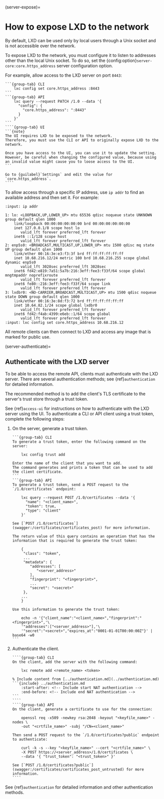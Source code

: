 (server-expose)=
# How to expose LXD to the network

By default, LXD can be used only by local users through a Unix socket and is not accessible over the network.

To expose LXD to the network, you must configure it to listen to addresses other than the local Unix socket.
To do so, set the {config:option}`server-core:core.https_address` server configuration option.

For example, allow access to the LXD server on port `8443`:

`````{tabs}
```{group-tab} CLI
    lxc config set core.https_address :8443
```
```{group-tab} API
    lxc query --request PATCH /1.0 --data '{
      "config": {
        "core.https_address": ":8443"
      }
    }'
```
````{group-tab} UI
```{note}
The UI requires LXD to be exposed to the network.
Therefore, you must use the CLI or API to originally expose LXD to the network.

Once you have access to the UI, you can use it to update the setting.
However, be careful when changing the configured value, because using an invalid value might cause you to loose access to the UI.
```

Go to {guilabel}`Settings` and edit the value for `core.https_address`.
````
`````

To allow access through a specific IP address, use `ip addr` to find an available address and then set it.
For example:

```{terminal}
:input: ip addr

1: lo: <LOOPBACK,UP,LOWER_UP> mtu 65536 qdisc noqueue state UNKNOWN group default qlen 1000
    link/loopback 00:00:00:00:00:00 brd 00:00:00:00:00:00
    inet 127.0.0.1/8 scope host lo
       valid_lft forever preferred_lft forever
    inet6 ::1/128 scope host
       valid_lft forever preferred_lft forever
2: enp5s0: <BROADCAST,MULTICAST,UP,LOWER_UP> mtu 1500 qdisc mq state UP group default qlen 1000
    link/ether 00:16:3e:e3:f3:3f brd ff:ff:ff:ff:ff:ff
    inet 10.68.216.12/24 metric 100 brd 10.68.216.255 scope global dynamic enp5s0
       valid_lft 3028sec preferred_lft 3028sec
    inet6 fd42:e819:7a51:5a7b:216:3eff:fee3:f33f/64 scope global mngtmpaddr noprefixroute
       valid_lft forever preferred_lft forever
    inet6 fe80::216:3eff:fee3:f33f/64 scope link
       valid_lft forever preferred_lft forever
3: lxdbr0: <NO-CARRIER,BROADCAST,MULTICAST,UP> mtu 1500 qdisc noqueue state DOWN group default qlen 1000
    link/ether 00:16:3e:8d:f3:72 brd ff:ff:ff:ff:ff:ff
    inet 10.64.82.1/24 scope global lxdbr0
       valid_lft forever preferred_lft forever
    inet6 fd42:f4ab:4399:e6eb::1/64 scope global
       valid_lft forever preferred_lft forever
:input: lxc config set core.https_address 10.68.216.12
```

All remote clients can then connect to LXD and access any image that is marked for public use.

(server-authenticate)=
## Authenticate with the LXD server

To be able to access the remote API, clients must authenticate with the LXD server.
There are several authentication methods; see {ref}`authentication` for detailed information.

The recommended method is to add the client's TLS certificate to the server's trust store through a trust token.

See {ref}`access-ui` for instructions on how to authenticate with the LXD server using the UI.
To authenticate a CLI or API client using a trust token, complete the following steps:

1. On the server, generate a trust token.

   ````{tabs}
   ```{group-tab} CLI
   To generate a trust token, enter the following command on the server:

       lxc config trust add

   Enter the name of the client that you want to add.
   The command generates and prints a token that can be used to add the client certificate.
   ```
   ```{group-tab} API
   To generate a trust token, send a POST request to the `/1.0/certificates` endpoint:

       lxc query --request POST /1.0/certificates --data '{
         "name": "<client_name>",
         "token": true,
         "type": "client"
       }'

   See [`POST /1.0/certificates`](swagger:/certificates/certificates_post) for more information.

   The return value of this query contains an operation that has the information that is required to generate the trust token:

       {
        "class": "token",
        ...
        "metadata": {
           "addresses": [
              "<server_address>"
           ],
           "fingerprint": "<fingerprint>",
           ...
           "secret": "<secret>"
        },
       ...
       }

   Use this information to generate the trust token:

       echo -n '{"client_name":"<client_name>","fingerprint":"<fingerprint>",'\
       '"addresses":["<server_address>"],'\
       '"secret":"<secret>","expires_at":"0001-01-01T00:00:00Z"}' | base64 -w0
   ```
   ````

1. Authenticate the client.

   `````{tabs}
   ````{group-tab} CLI
   On the client, add the server with the following command:

       lxc remote add <remote_name> <token>

   % Include content from [../authentication.md](../authentication.md)
   ```{include} ../authentication.md
       :start-after: <!-- Include start NAT authentication -->
       :end-before: <!-- Include end NAT authentication -->
   ```
   ````
   ````{group-tab} API
   On the client, generate a certificate to use for the connection:

       openssl req -x509 -newkey rsa:2048 -keyout "<keyfile_name>" -nodes \
       -out "<crtfile_name>" -subj "/CN=<client_name>"

   Then send a POST request to the `/1.0/certificates?public` endpoint to authenticate:

       curl -k -s --key "<keyfile_name>" --cert "<crtfile_name>" \
       -X POST https://<server_address>/1.0/certificates \
       --data '{ "trust_token": "<trust_token>" }'

   See [`POST /1.0/certificates?public`](swagger:/certificates/certificates_post_untrusted) for more information.
   ````
   `````

See {ref}`authentication` for detailed information and other authentication methods.
